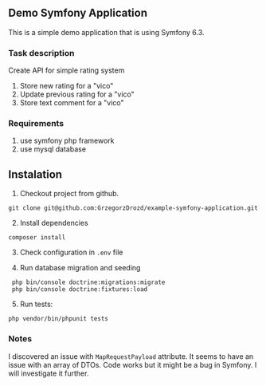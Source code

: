 ## Demo Symfony Application

This is a simple demo application that is using Symfony 6.3.

### Task description

Create API for simple rating system
1. Store new rating for a "vico"
2. Update previous rating for a "vico"
3. Store text comment for a "vico"

### Requirements

1. use symfony php framework
2. use mysql database

## Instalation

1. Checkout project from github.
```shell
git clone git@github.com:GrzegorzDrozd/example-symfony-application.git
```

2. Install dependencies
```shell
composer install
```

3. Check configuration in `.env` file

4. Run database migration and seeding
```shell
 php bin/console doctrine:migrations:migrate
 php bin/console doctrine:fixtures:load
```

5. Run tests:
```shell
php vendor/bin/phpunit tests
```

### Notes
I discovered an issue with `MapRequestPayload` attribute. It seems to have an issue with an array of DTOs. Code works but it might be a bug in Symfony. I will investigate it further.
